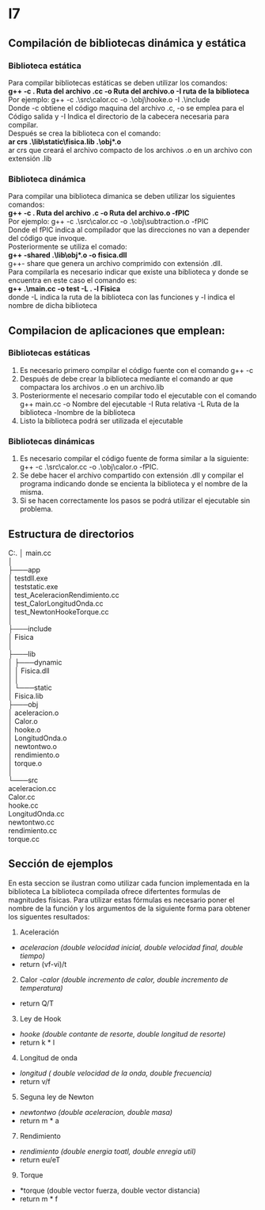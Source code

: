 # I7
##  Compilación de bibliotecas dinámica y estática
### Biblioteca estática
Para compilar bibliotecas estáticas se deben utilizar los comandos:  
**g++ -c . Ruta del archivo .cc -o Ruta del archivo.o -I ruta de la biblioteca**  
Por ejemplo: g++ -c .\src\calor.cc -o .\obj\hooke.o -I .\include  
Donde -c obtiene el código maquina del archivo .c, -o se emplea para el Código salida y -I Indica el directorio de la cabecera necesaria para compilar.  
Después se crea la biblioteca con el comando:  
**ar crs .\lib\static\fisica.lib .\obj\*.o**  
ar crs que creará el archivo compacto de los archivos .o en un archivo con extensión .lib  

### Biblioteca dinámica
Para compilar una biblioteca dimanica se deben utilizar los siguientes comandos:  
**g++ -c . Ruta del archivo .c -o Ruta del archivo.o -fPIC**  
Por ejemplo: g++ -c .\src\calor.cc -o .\obj\subtraction.o -fPIC  
Donde el fPIC indica al compilador que las direcciones no van a depender del código que invoque.  
Posteriormente se utiliza el comado:  
**g++ -shared .\lib\obj\*.o -o fisica.dll**  
g++- share que genera un archivo comprimido con extensión .dll.   
Para compilarla es necesario indicar que existe una biblioteca y donde se encuentra en este caso el comando es:  
**g++ .\main.cc -o test -L . -l Fisica**   
donde -L indica la ruta de la biblioteca con las funciones y -l indica el nombre de dicha biblioteca  



## Compilacion de aplicaciones que emplean:
### Bibliotecas estáticas
1. Es necesario primero compilar el código fuente con el comando g++ -c  
2. Después de debe crear la biblioteca mediante el comando ar que compactara los archivos .o en un archivo.lib
3. Posteriormente el necesario compilar todo el ejecutable con el comando g++ main.cc -o Nombre del ejecutable -I Ruta relativa -L Ruta de la biblioteca -lnombre de la biblioteca 
4. Listo la biblioteca podrá ser utilizada el ejecutable

### Bibliotecas dinámicas
1. Es necesario compilar el código fuente de forma similar a la siguiente: g++ -c .\src\calor.cc -o .\obj\calor.o -fPIC.
2. Se debe hacer el archivo compartido con extensión .dll y compilar el programa indicando donde se encienta la biblioteca y el nombre de la misma.
3. Si se hacen correctamente los pasos se podrá utilizar el ejecutable sin problema.



## Estructura de directorios 
C:.
│   main.cc  
│  
├───app  
│       testdll.exe  
│       teststatic.exe  
│       test_AceleracionRendimiento.cc  
│       test_CalorLongitudOnda.cc  
│       test_NewtonHookeTorque.cc  
│  
├───include  
│       Fisica  
│  
├───lib  
│   ├───dynamic  
│   │       Fisica.dll  
│   │  
│   └───static  
│           Fisica.lib  
├───obj  
│       aceleracion.o  
│       Calor.o  
│       hooke.o  
│       LongitudOnda.o  
│       newtontwo.o  
│       rendimiento.o  
│       torque.o  
│  
└───src  
        aceleracion.cc  
        Calor.cc  
        hooke.cc  
        LongitudOnda.cc  
        newtontwo.cc  
        rendimiento.cc  
        torque.cc  
        
        
        
## Sección de ejemplos
En esta seccion se ilustran como utilizar cada funcion implementada en la biblioteca 
La biblioteca compilada ofrece difertentes formulas de magnitudes físicas. 
Para utilizar estas fórmulas es necesario poner el nombre de la función y los argumentos de la siguiente forma para obtener los siguentes resultados: 
1. Aceleración
  - *aceleracion (double velocidad inicial, double velocidad final, double tiempo)*
  -  return (vf-vi)/t 
2. Calor
  -*calor (double incremento de calor, double incremento de temperatura)*
  - return Q/T
3. Ley de Hook
  - *hooke (double contante de resorte, double longitud de resorte)*
  - return k * l
4. Longitud de onda 
  - *longitud ( double velocidad de la onda, double frecuencia)*
  - return v/f
5. Seguna ley de Newton
  - *newtontwo (double aceleracion, double masa)*
  - return m * a
7. Rendimiento
  - *rendimiento (double energia toatl, double enregia util)* 
  - return eu/eT
9. Torque
  - *torque (double vector fuerza, double vector distancia)
  - return m * f
  

